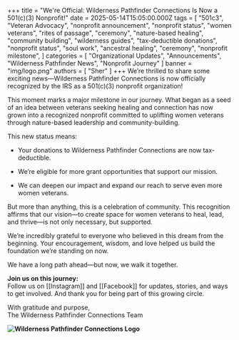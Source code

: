 +++
title = "We're Official: Wilderness Pathfinder Connections Is Now a 501(c)(3) Nonprofit!"
date = 2025-05-14T15:05:00.000Z
tags = [
  "501c3",
  "Veteran Advocacy",
  "nonprofit announcement",
  "nonprofit status",
  "women veterans",
  "rites of passage",
  "ceremony",
  "nature-based healing",
  "community building",
  "wilderness guides",
  "tax-deductible donations",
  "nonprofit status",
  "soul work",
  "ancestral healing",
  "ceremony",
  "nonprofit milestone",
]
categories = [
  "Organizational Updates",
  "Announcements",
  "Wilderness Pathfinder News",
  "Nonprofit Journey"
]
banner = "img/logo.png"
authors = [ "Sher" ]
+++
We’re thrilled to share some exciting news—Wilderness Pathfinder Connections is now officially recognized by the IRS as a 501(c)(3) nonprofit organization!

This moment marks a major milestone in our journey. What began as a seed of an idea between veterans seeking healing and connection has now grown into a recognized nonprofit committed to uplifting women veterans through nature-based leadership and community-building.

This new status means:

- Your donations to Wilderness Pathfinder Connections are now tax-deductible.
    
- We’re eligible for more grant opportunities that support our mission.
    
- We can deepen our impact and expand our reach to serve even more women veterans.
    

But more than anything, this is a celebration of community. This recognition affirms that our vision—to create space for women veterans to heal, lead, and thrive—is not only necessary, but supported.

We’re incredibly grateful to everyone who believed in this dream from the beginning. Your encouragement, wisdom, and love helped us build the foundation we’re standing on now.

We have a long path ahead—but now, we walk it together.

**Join us on this journey:**  
Follow us on [[Instagram]] and [[Facebook]] for updates, stories, and ways to get involved. And thank you for being part of this growing circle.

With gratitude and purpose,  
The Wilderness Pathfinder Connections Team

**![Wilderness Pathfinder Connections Logo](/uploads/logo.png)**